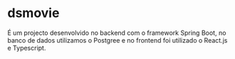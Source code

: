 # dsmovie
É um projecto desenvolvido no backend com o framework Spring Boot, no banco de dados utilizamos o Postgree e no frontend foi utilizado o React.js e Typescript. 
